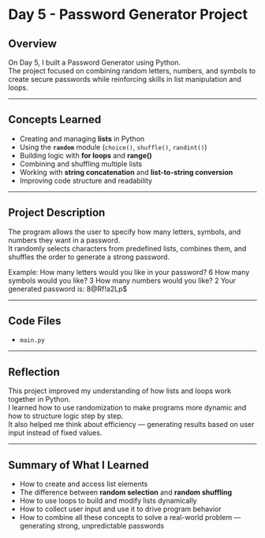 # Day 5 - Password Generator Project

## Overview
On Day 5, I built a Password Generator using Python.  
The project focused on combining random letters, numbers, and symbols to create secure passwords while reinforcing skills in list manipulation and loops.

---

## Concepts Learned
- Creating and managing **lists** in Python  
- Using the **`random`** module (`choice()`, `shuffle()`, `randint()`)  
- Building logic with **for loops** and **range()**  
- Combining and shuffling multiple lists  
- Working with **string concatenation** and **list-to-string conversion**  
- Improving code structure and readability  

---

## Project Description
The program allows the user to specify how many letters, symbols, and numbers they want in a password.  
It randomly selects characters from predefined lists, combines them, and shuffles the order to generate a strong password.

Example:
How many letters would you like in your password? 6
How many symbols would you like? 3
How many numbers would you like? 2
Your generated password is: 8@Rf!a2Lp$


---

## Code Files
- `main.py`

---

## Reflection
This project improved my understanding of how lists and loops work together in Python.  
I learned how to use randomization to make programs more dynamic and how to structure logic step by step.  
It also helped me think about efficiency — generating results based on user input instead of fixed values.

---

## Summary of What I Learned
- How to create and access list elements  
- The difference between **random selection** and **random shuffling**  
- How to use loops to build and modify lists dynamically  
- How to collect user input and use it to drive program behavior  
- How to combine all these concepts to solve a real-world problem — generating strong, unpredictable passwords
